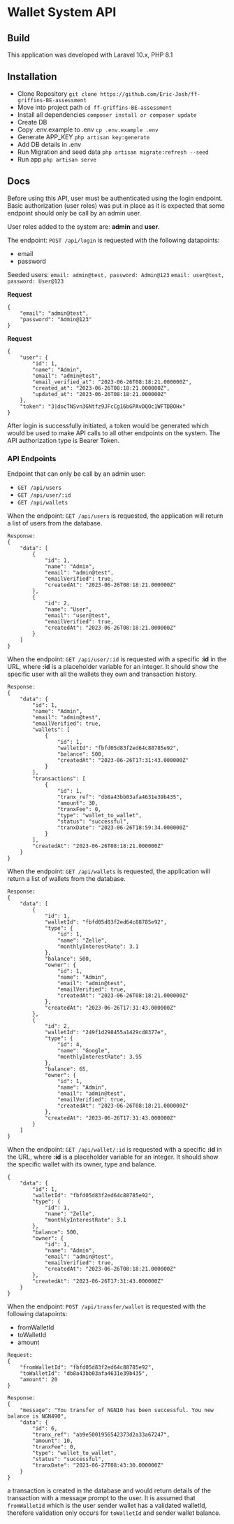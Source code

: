 # Wallet System API

## Build
This application was developed with Laravel 10.x, PHP 8.1

## Installation
* Clone Repository `git clone https://github.com/Eric-Josh/ff-griffins-BE-assessment`
* Move into project path `cd ff-griffins-BE-assessment`
* Install all dependencies `composer install or composer update`
* Create DB
* Copy .env.example to .env `cp .env.example .env`
* Generate APP_KEY `php artisan key:generate`
* Add DB details in .env
* Run Migration and seed data `php artisan migrate:refresh --seed`
* Run app `php artisan serve`

## Docs
Before using this API, user must be authenticated using the login endpoint. Basic authorization (user roles) was put in place as it is expected that some endpoint should only be call by an admin user.

User roles added to the system are: <strong>admin</strong> and <strong>user</strong>.

The endpoint: `POST /api/login` is requested with the following datapoints:
* email
* password

Seeded users: 
`email: admin@test, password: Admin@123` 
`email: user@test, password: User@123`

<strong>Request</strong>

```
{
    "email": "admin@test",
    "password": "Admin@123"
}
```
<strong>Request</strong>

```
{
    "user": {
        "id": 1,
        "name": "Admin",
        "email": "admin@test",
        "email_verified_at": "2023-06-26T08:18:21.000000Z",
        "created_at": "2023-06-26T08:18:21.000000Z",
        "updated_at": "2023-06-26T08:18:21.000000Z"
    },
    "token": "3|docTNSvn3GNtfz9JFcCg16bGPAvDQOc1WFTDBOHx"
}
```

After login is successfully initiated, a token would be generated which would be used to make API calls to all other endpoints on the system. The API authorization type is Bearer Token.

### API Endpoints
Endpoint that can only be call by an admin user: 
* `GET /api/users` 
* `GET /api/user/:id`
* `GET /api/wallets`

When the endpoint: `GET /api/users` is requested, the application will return a list of users from the database.
```
Response:
{
    "data": [
        {
            "id": 1,
            "name": "Admin",
            "email": "admin@test",
            "emailVerified": true,
            "createdAt": "2023-06-26T08:18:21.000000Z"
        },
        {
            "id": 2,
            "name": "User",
            "email": "user@test",
            "emailVerified": true,
            "createdAt": "2023-06-26T08:18:21.000000Z"
        }
    ]
}
```

When the endpoint: `GET /api/user/:id` is requested with a specific <strong>:id</strong> in the URL, where <strong>:id</strong> is a placeholder variable for an integer. It should show the specific user with all the wallets they own and transaction history.
```
Response:
{
    "data": {
        "id": 1,
        "name": "Admin",
        "email": "admin@test",
        "emailVerified": true,
        "wallets": [
            {
                "id": 1,
                "walletId": "fbfd05d83f2ed64c88785e92",
                "balance": 500,
                "createdAt": "2023-06-26T17:31:43.000000Z"
            }
        ],
        "transactions": [
            {
                "id": 1,
                "tranx_ref": "db8a43bb03afa4631e39b435",
                "amount": 30,
                "tranxFee": 0,
                "type": "wallet_to_wallet",
                "status": "successful",
                "tranxDate": "2023-06-26T18:59:34.000000Z"
            }
        ],
        "createdAt": "2023-06-26T08:18:21.000000Z"
    }
}
```

When the endpoint: `GET /api/wallets` is requested, the application will return a list of wallets from the database.
```
Response:
{
    "data": [
        {
            "id": 1,
            "walletId": "fbfd05d83f2ed64c88785e92",
            "type": {
                "id": 1,
                "name": "Zelle",
                "monthlyInterestRate": 3.1
            },
            "balance": 500,
            "owner": {
                "id": 1,
                "name": "Admin",
                "email": "admin@test",
                "emailVerified": true,
                "createdAt": "2023-06-26T08:18:21.000000Z"
            },
            "createdAt": "2023-06-26T17:31:43.000000Z"
        },
        {
            "id": 2,
            "walletId": "249f1d298455a1429cd8377e",
            "type": {
                "id": 4,
                "name": "Google",
                "monthlyInterestRate": 3.95
            },
            "balance": 65,
            "owner": {
                "id": 1,
                "name": "Admin",
                "email": "admin@test",
                "emailVerified": true,
                "createdAt": "2023-06-26T08:18:21.000000Z"
            },
            "createdAt": "2023-06-26T17:31:43.000000Z"
        }
    ]
}
```

When the endpoint: `GET /api/wallet/:id` is requested with a specific <strong>:id</strong> in the URL, where <strong>:id</strong> is a placeholder variable for an integer. It should show the specific wallet with its owner, type and balance.
```
{
    "data": {
        "id": 1,
        "walletId": "fbfd05d83f2ed64c88785e92",
        "type": {
            "id": 1,
            "name": "Zelle",
            "monthlyInterestRate": 3.1
        },
        "balance": 500,
        "owner": {
            "id": 1,
            "name": "Admin",
            "email": "admin@test",
            "emailVerified": true,
            "createdAt": "2023-06-26T08:18:21.000000Z"
        },
        "createdAt": "2023-06-26T17:31:43.000000Z"
    }
}
```
When the endpoint: `POST /api/transfer/wallet` is requested with the following datapoints:
* fromWalletId
* toWalletId
* amount

```
Request:
{
    "fromWalletId": "fbfd05d83f2ed64c88785e92",
    "toWalletId": "db8a43bb03afa4631e39b435",
    "amount": 20
}

Response:
{
    "message": "You transfer of NGN10 has been successful. You new balance is NGN490",
    "data": {
        "id": 6,
        "tranx_ref": "ab9e5001956542373d2a33a67247",
        "amount": 10,
        "tranxFee": 0,
        "type": "wallet_to_wallet",
        "status": "successful",
        "tranxDate": "2023-06-27T08:43:30.000000Z"
    }
}
```

a transaction is created in the database and would return details of the transaction with a message prompt to the user. It is assumed that `fromWalletId` which is the user sender wallet has a validated walletId, therefore validation only occurs for `toWalletId` and sender wallet balance.